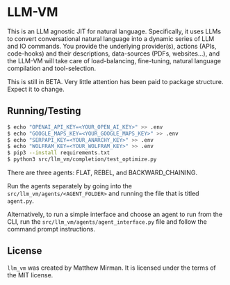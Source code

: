 # LLM-VM

This is an LLM agnostic JIT for natural language. Specifically, it uses LLMs to convert conversational natural language into a dynamic series of LLM and IO commands. You provide the underlying provider(s), actions (APIs, code-hooks) and their descriptions, data-sources (PDFs, websites...), and the LLM-VM will take care of load-balancing, fine-tuning, natural language compilation and tool-selection.

This is still in BETA.  Very little attention has been paid to package structure.  Expect it to change.

## Running/Testing
```bash
$ echo "OPENAI_API_KEY=<YOUR_OPEN_AI_KEY>" >> .env
$ echo "GOOGLE_MAPS_KEY=<YOUR_GOOGLE_MAPS_KEY>" >> .env
$ echo "SERPAPI_KEY=<YOUR_ANARCHY_KEY>" >> .env
$ echo "WOLFRAM_KEY=<YOUR_WOLFRAM_KEY>" >> .env
$ pip3 --install requirements.txt
$ python3 src/llm_vm/completion/test_optimize.py
```

There are three agents: FLAT, REBEL, and BACKWARD_CHAINING. 

Run the agents separately by going into the `src/llm_vm/agents/<AGENT_FOLDER>` and running the file that is 
titled `agent.py`. 

Alternatively, to run a simple interface and choose an agent to run from the CLI, run the `src/llm_vm/agents/agent_interface.py` file 
and follow the command prompt instructions. 

## License

`llm_vm` was created by Matthew Mirman. It is licensed under the terms of the MIT license.
